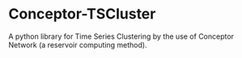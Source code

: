 # Conceptor-TSCluster
A python library for Time Series Clustering by the use of Conceptor Network (a reservoir computing method).
